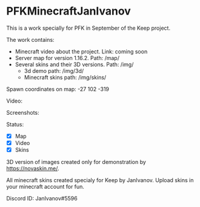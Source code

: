 # PFKMinecraftJanIvanov
This is a work specially for PFK in September of the Keep project.

The work contains:
- Minecraft video about the project. Link: coming soon
- Server map for version 1.16.2. Path: /map/
- Several skins and their 3D versions. Path: /img/
  - 3d demo path: /img/3d/
  - Minecraft skins path: /img/skins/

Spawn coordinates on map: -27 102 -319

Video:

Screenshots:

Status:
- [X] Map
- [X] Video
- [X] Skins

3D version of images created only for demonstration by https://novaskin.me/.

All minecraft skins created specialy for Keep by JanIvanov. Upload skins in your minecraft account for fun.

Discord ID: JanIvanov#5596
